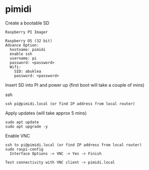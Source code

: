 # pimidi


Create a bootable SD

```
Raspberry PI Imager

Raspberry OS (32 bit)
Advance Option:
  hostname: pimidi
  enable ssh
  username: pi
  password: <password>
  Wifi:
    SID: abuklea
    password: <password>
```

Insert SD into PI and power up (first boot will take a couple of mins)

ssh
```
ssh pi@pimidi.local (or find IP address from local router)
```

Apply updates (will take approx 5 mins)
```
sudo apt update
sudo apt upgrade -y
```

Enable VNC
```
ssh to pi@pimidi.local (or find IP address from local router)
sudo raspi-config
  Interface Options -> VNC -> Yes -> Finish
 
Test connectivity with VNC client -> pimidi.local
```
